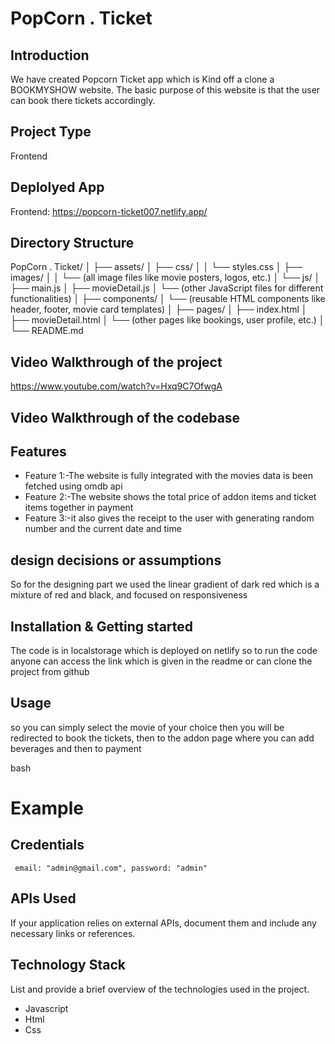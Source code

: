 # PopCorn . Ticket

## Introduction
We have created Popcorn Ticket app which is Kind off a clone a BOOKMYSHOW website. The basic purpose of this website is that the user can book there tickets accordingly.

## Project Type
Frontend 

## Deplolyed App
Frontend: https://popcorn-ticket007.netlify.app/

## Directory Structure

PopCorn . Ticket/
│
├── assets/
│   ├── css/
│   │   └── styles.css
│   ├── images/
│   │   └── (all image files like movie posters, logos, etc.)
│   └── js/
│       ├── main.js
│       ├── movieDetail.js
│       └── (other JavaScript files for different functionalities)
│
├── components/
│   └── (reusable HTML components like header, footer, movie card templates)
│
├── pages/
│   ├── index.html
│   ├── movieDetail.html
│   └── (other pages like bookings, user profile, etc.)
│
└── README.md



## Video Walkthrough of the project
https://www.youtube.com/watch?v=Hxq9C7OfwgA

## Video Walkthrough of the codebase


## Features

- Feature 1:-The website is fully integrated with the movies data is been fetched using omdb api
- Feature 2:-The website shows the total price of addon items and ticket items together in payment
- Feature 3:-it also gives the receipt to the user with generating random number and the current date and time

## design decisions or assumptions
So for the designing part we used the linear gradient of dark red which is a mixture of red and black, and focused on responsiveness

## Installation & Getting started
The code is in localstorage which is deployed on netlify so to run the code anyone can access the link which is given in the readme or can clone the project from github


## Usage
so you can simply select the movie of your choice then you will be redirected to book the tickets, then to the addon page where you can add beverages and then to payment

bash
# Example



## Credentials
     email: "admin@gmail.com", password: "admin"

## APIs Used
If your application relies on external APIs, document them and include any necessary links or references.



## Technology Stack
List and provide a brief overview of the technologies used in the project.

- Javascript
- Html
- Css
